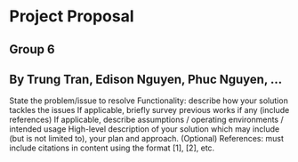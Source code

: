# Project Proposal
## Group 6
## By Trung Tran, Edison Nguyen, Phuc Nguyen, ...

State the problem/issue to resolve
Functionality: describe how your solution tackles the issues
If applicable, briefly survey previous works if any (include references)
If applicable, describe assumptions / operating environments / intended usage
High-level description of your solution which may include (but is not limited to), your plan and approach.
(Optional) References: must include citations in content using the format [1], [2], etc.

